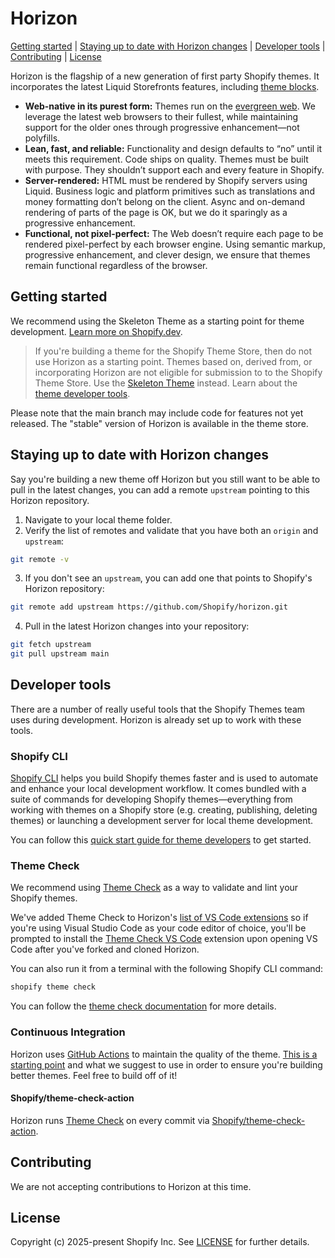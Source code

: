 # Horizon

[Getting started](#getting-started) |
[Staying up to date with Horizon changes](#staying-up-to-date-with-horizon-changes) |
[Developer tools](#developer-tools) |
[Contributing](#contributing) |
[License](#license)

Horizon is the flagship of a new generation of first party Shopify themes. It incorporates the latest Liquid Storefronts features, including [theme blocks](https://shopify.dev/docs/storefronts/themes/architecture/blocks/theme-blocks/quick-start?framework=liquid).

- **Web-native in its purest form:** Themes run on the [evergreen web](https://www.w3.org/2001/tag/doc/evergreen-web/). We leverage the latest web browsers to their fullest, while maintaining support for the older ones through progressive enhancement—not polyfills.
- **Lean, fast, and reliable:** Functionality and design defaults to “no” until it meets this requirement. Code ships on quality. Themes must be built with purpose. They shouldn’t support each and every feature in Shopify.
- **Server-rendered:** HTML must be rendered by Shopify servers using Liquid. Business logic and platform primitives such as translations and money formatting don’t belong on the client. Async and on-demand rendering of parts of the page is OK, but we do it sparingly as a progressive enhancement.
- **Functional, not pixel-perfect:** The Web doesn’t require each page to be rendered pixel-perfect by each browser engine. Using semantic markup, progressive enhancement, and clever design, we ensure that themes remain functional regardless of the browser.

## Getting started

We recommend using the Skeleton Theme as a starting point for theme development. [Learn more on Shopify.dev](https://shopify.dev/themes/getting-started/create).

> If you're building a theme for the Shopify Theme Store, then do not use Horizon as a starting point. Themes based on, derived from, or incorporating Horizon are not eligible for submission to to the Shopify Theme Store. Use the [Skeleton Theme](https://github.com/Shopify/skeleton-theme) instead. Learn about the [theme developer tools](https://shopify.dev/docs/storefronts/themes/tools).

Please note that the main branch may include code for features not yet released. The "stable" version of Horizon is available in the theme store.

## Staying up to date with Horizon changes

Say you're building a new theme off Horizon but you still want to be able to pull in the latest changes, you can add a remote `upstream` pointing to this Horizon repository.

1. Navigate to your local theme folder.
2. Verify the list of remotes and validate that you have both an `origin` and `upstream`:

```sh
git remote -v
```

3. If you don't see an `upstream`, you can add one that points to Shopify's Horizon repository:

```sh
git remote add upstream https://github.com/Shopify/horizon.git
```

4. Pull in the latest Horizon changes into your repository:

```sh
git fetch upstream
git pull upstream main
```

## Developer tools

There are a number of really useful tools that the Shopify Themes team uses during development. Horizon is already set up to work with these tools.

### Shopify CLI

[Shopify CLI](https://shopify.dev/docs/storefronts/themes/tools/cli) helps you build Shopify themes faster and is used to automate and enhance your local development workflow. It comes bundled with a suite of commands for developing Shopify themes—everything from working with themes on a Shopify store (e.g. creating, publishing, deleting themes) or launching a development server for local theme development.

You can follow this [quick start guide for theme developers](https://shopify.dev/docs/themes/tools/cli) to get started.

### Theme Check

We recommend using [Theme Check](https://github.com/shopify/theme-check) as a way to validate and lint your Shopify themes.

We've added Theme Check to Horizon's [list of VS Code extensions](/.vscode/extensions.json) so if you're using Visual Studio Code as your code editor of choice, you'll be prompted to install the [Theme Check VS Code](https://marketplace.visualstudio.com/items?itemName=Shopify.theme-check-vscode) extension upon opening VS Code after you've forked and cloned Horizon.

You can also run it from a terminal with the following Shopify CLI command:

```bash
shopify theme check
```

You can follow the [theme check documentation](https://shopify.dev/docs/storefronts/themes/tools/theme-check) for more details.

### Continuous Integration

Horizon uses [GitHub Actions](https://github.com/features/actions) to maintain the quality of the theme. [This is a starting point](https://github.com/Shopify/horizon-private/blob/main/.github/workflows/ci.yml) and what we suggest to use in order to ensure you're building better themes. Feel free to build off of it!

#### Shopify/theme-check-action

Horizon runs [Theme Check](#Theme-Check) on every commit via [Shopify/theme-check-action](https://github.com/Shopify/theme-check-action).

## Contributing

We are not accepting contributions to Horizon at this time.

## License

Copyright (c) 2025-present Shopify Inc. See [LICENSE](/LICENSE.md) for further details.

